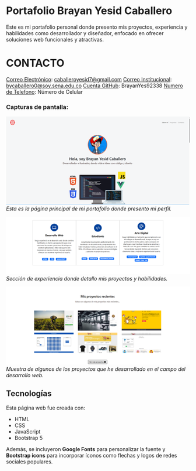 # Portafolio Brayan Yesid Caballero

Este es mi portafolio personal donde presento mis proyectos, experiencia y habilidades como desarrollador y diseñador, enfocado en ofrecer soluciones web funcionales y atractivas.


# CONTACTO

[Correo Electrónico](mailto:caballeroyesid7@gmail.com): caballeroyesid7@gmail.com
[Correo Institucional](mailto:bycaballero0@soy.sena.edu.co): bycaballero0@soy.sena.edu.co
[Cuenta GitHub](https://github.com/BrayanYes92338): BrayanYes92338
[Numero de Telefono](3219181484): Número de Celular


### Capturas de pantalla:

![Primera parte de la página web](imagenes/Evidencia/Captura1.PNG)
*Esta es la página principal de mi portafolio donde presento mi perfil.*

![Experiencia](imagenes/Evidencia/Captura2.PNG)
*Sección de experiencia donde detallo mis proyectos y habilidades.*

![Proyectos](imagenes/Evidencia/Captura3.PNG)
*Muestra de algunos de los proyectos que he desarrollado en el campo del desarrollo web.*


## Tecnologías

Esta página web fue creada con:

* HTML
* CSS
* JavaScript 
* Bootstrap 5

Además, se incluyeron **Google Fonts** para personalizar la fuente y **Bootstrap icons** para incorporar íconos como flechas y logos de redes sociales populares. 

